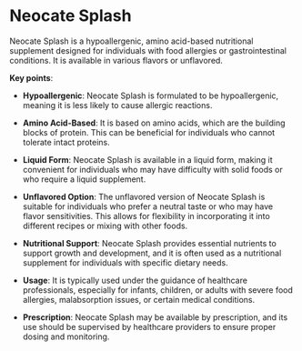 [//]: # (
source: gpt-3 + jph editing
tags: nutrition shakes brands
)

# Neocate Splash

Neocate Splash is a hypoallergenic, amino acid-based nutritional supplement designed for individuals with food allergies or gastrointestinal conditions. It is available in various flavors or unflavored.

**Key points**:

* **Hypoallergenic**: Neocate Splash is formulated to be hypoallergenic, meaning it is less likely to cause allergic reactions.

* **Amino Acid-Based**: It is based on amino acids, which are the building blocks of protein. This can be beneficial for individuals who cannot tolerate intact proteins.

* **Liquid Form**: Neocate Splash is available in a liquid form, making it convenient for individuals who may have difficulty with solid foods or who require a liquid supplement.

* **Unflavored Option**: The unflavored version of Neocate Splash is suitable for individuals who prefer a neutral taste or who may have flavor sensitivities. This allows for flexibility in incorporating it into different recipes or mixing with other foods.

* **Nutritional Support**: Neocate Splash provides essential nutrients to support growth and development, and it is often used as a nutritional supplement for individuals with specific dietary needs.

* **Usage**: It is typically used under the guidance of healthcare professionals, especially for infants, children, or adults with severe food allergies, malabsorption issues, or certain medical conditions.

* **Prescription**: Neocate Splash may be available by prescription, and its use should be supervised by healthcare providers to ensure proper dosing and monitoring.